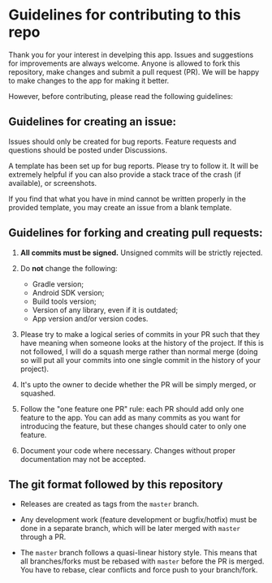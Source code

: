# Guidelines for contributing to this repo

Thank you for your interest in develping this app. Issues and suggestions for improvements are always welcome. Anyone is allowed to fork this repository, make changes and submit a pull request (PR). We will be happy to make changes to the app for making it better.

However, before contributing, please read the following guidelines:

## Guidelines for creating an issue:
Issues should only be created for bug reports. Feature requests and questions should be posted under Discussions.

A template has been set up for bug reports. Please try to follow it. It will be extremely helpful if you can also provide a stack trace of the crash (if available), or screenshots.

If you find that what you have in mind cannot be written properly in the provided template, you may create an issue from a blank template.

## Guidelines for forking and creating pull requests:

1. **All commits must be signed.** Unsigned commits will be strictly rejected.

1. Do **not** change the following:
   - Gradle version;
   - Android SDK version;
   - Build tools version;
   - Version of any library, even if it is outdated;
   - App version and/or version codes.

1. Please try to make a logical series of commits in your PR such that they have meaning when someone looks at the history of the project. If this is not followed, I will do a squash merge rather than normal merge (doing so will put all your commits into one single commit in the history of your project).

1. It's upto the owner to decide whether the PR will be simply merged, or squashed.

1. Follow the "one feature one PR" rule: each PR should add only one feature to the app. You can add as many commits as you want for introducing the feature, but these changes should cater to only one feature.

1. Document your code where necessary. Changes without proper documentation may not be accepted.

## The git format followed by this repository

 - Releases are created as tags from the `master` branch.

 - Any development work (feature development or bugfix/hotfix) must be done in a separate branch, which will be later merged with `master` through a PR.

 - The `master` branch follows a quasi-linear history style. This means that all branches/forks must be rebased with `master` before the PR is merged. You have to rebase, clear conflicts and force push to your branch/fork.

